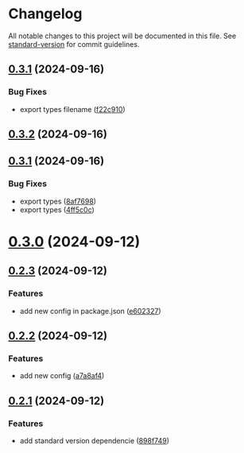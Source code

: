 # Changelog

All notable changes to this project will be documented in this file. See [standard-version](https://github.com/conventional-changelog/standard-version) for commit guidelines.

## [0.3.1](https://github.com/krbaio3/lib-ts-core/compare/v0.3.2...v0.3.1) (2024-09-16)


### Bug Fixes

* export types filename ([f22c910](https://github.com/krbaio3/lib-ts-core/commit/f22c9107be0a9275ab1f7efe26d3fc982a408128))



## [0.3.2](https://github.com/krbaio3/lib-ts-core/compare/v0.3.1...v0.3.2) (2024-09-16)



## [0.3.1](https://github.com/krbaio3/lib-ts-core/compare/v0.3.0...v0.3.1) (2024-09-16)


### Bug Fixes

* export types ([8af7698](https://github.com/krbaio3/lib-ts-core/commit/8af769859341edd21393f8406da6f3a54e8f1feb))
* export types ([4ff5c0c](https://github.com/krbaio3/lib-ts-core/commit/4ff5c0c180cc83a6694d5dbee9f6a3243bef680c))



# [0.3.0](https://github.com/krbaio3/lib-ts-core/compare/v0.2.3...v0.3.0) (2024-09-12)



## [0.2.3](https://github.com/krbaio3/lib-ts-core/compare/v0.2.2...v0.2.3) (2024-09-12)


### Features

* add new config in package.json ([e602327](https://github.com/krbaio3/lib-ts-core/commit/e602327969e14b57f9251ad5b1e05bcdc481fd55))



## [0.2.2](https://github.com/krbaio3/lib-ts-core/compare/v0.2.1...v0.2.2) (2024-09-12)


### Features

* add new config ([a7a8af4](https://github.com/krbaio3/lib-ts-core/commit/a7a8af4cb696cfb40b04e9fb3e4f047abd75b23c))



## [0.2.1](https://github.com/krbaio3/lib-ts-core/compare/898f74978bd82f110f7eae4daa273c18b78ebebc...v0.2.1) (2024-09-12)


### Features

* add standard version dependencie ([898f749](https://github.com/krbaio3/lib-ts-core/commit/898f74978bd82f110f7eae4daa273c18b78ebebc))
